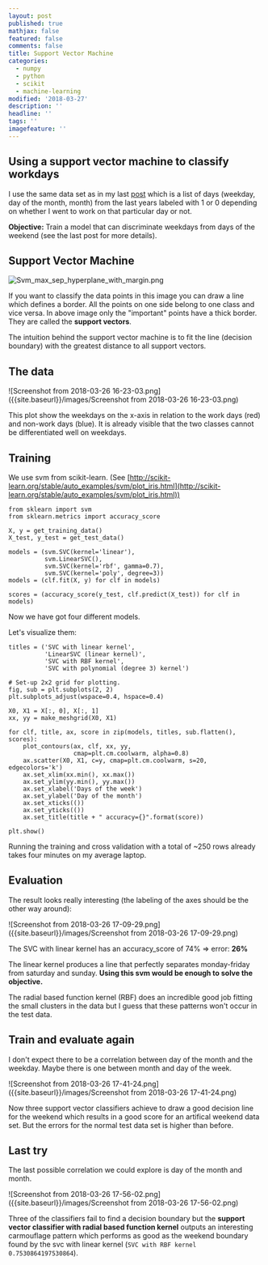 ```yaml
---
layout: post
published: true
mathjax: false
featured: false
comments: false
title: Support Vector Machine
categories:
  - numpy
  - python
  - scikit
  - machine-learning
modified: '2018-03-27'
description: ''
headline: ''
tags: ''
imagefeature: ''
---
```

## Using a support vector machine to classify workdays

I use the same data set as in my last [post](http://blog.pollithy.com/python/numpy/scikit/svm-compared-to-decision-tree) which is a list of days (weekday, day of the month, month) from the last years labeled with 1 or 0 depending on whether I went to work on that particular day or not.

**Objective:** Train a model that can discriminate weekdays from days of the weekend (see the last post for more details).

## Support Vector Machine

![Svm_max_sep_hyperplane_with_margin.png]({{site.baseurl}}/images/Svm_max_sep_hyperplane_with_margin.png)

If you want to classify the data points in this image you can draw a line which defines a border. All the points on one side belong to one class and vice versa. In above image only the "important" points have a thick border. They are called the **support vectors**.

The intuition behind the support vector machine is to fit the line (decision boundary) with the greatest distance to all support vectors.

## The data

![Screenshot from 2018-03-26 16-23-03.png]({{site.baseurl}}/images/Screenshot from 2018-03-26 16-23-03.png)

This plot show the weekdays on the x-axis in relation to the work days (red) and non-work days (blue). It is already visible that the two classes cannot be differentiated well on weekdays.

## Training

We use svm from scikit-learn.
(See [http://scikit-learn.org/stable/auto_examples/svm/plot_iris.html](http://scikit-learn.org/stable/auto_examples/svm/plot_iris.html))

```
from sklearn import svm
from sklearn.metrics import accuracy_score

X, y = get_training_data()
X_test, y_test = get_test_data()

models = (svm.SVC(kernel='linear'),
          svm.LinearSVC(),
          svm.SVC(kernel='rbf', gamma=0.7),
          svm.SVC(kernel='poly', degree=3))
models = (clf.fit(X, y) for clf in models)

scores = (accuracy_score(y_test, clf.predict(X_test)) for clf in models)
```

Now we have got four different models. 

Let's visualize them:

```
titles = ('SVC with linear kernel',
          'LinearSVC (linear kernel)',
          'SVC with RBF kernel',
          'SVC with polynomial (degree 3) kernel')

# Set-up 2x2 grid for plotting.
fig, sub = plt.subplots(2, 2)
plt.subplots_adjust(wspace=0.4, hspace=0.4)

X0, X1 = X[:, 0], X[:, 1]
xx, yy = make_meshgrid(X0, X1)

for clf, title, ax, score in zip(models, titles, sub.flatten(), scores):
    plot_contours(ax, clf, xx, yy,
                  cmap=plt.cm.coolwarm, alpha=0.8)
    ax.scatter(X0, X1, c=y, cmap=plt.cm.coolwarm, s=20, edgecolors='k')
    ax.set_xlim(xx.min(), xx.max())
    ax.set_ylim(yy.min(), yy.max())
    ax.set_xlabel('Days of the week')
    ax.set_ylabel('Day of the month')
    ax.set_xticks(())
    ax.set_yticks(())
    ax.set_title(title + " accuracy={}".format(score))

plt.show()
```

Running the training and cross validation with a total of ~250 rows already takes four minutes on my average laptop.





## Evaluation

The result looks really interesting (the labeling of the axes should be the other way around):

![Screenshot from 2018-03-26 17-09-29.png]({{site.baseurl}}/images/Screenshot from 2018-03-26 17-09-29.png)

The SVC with linear kernel has an accuracy_score of 74% => error: **26%**

The linear kernel produces a line that perfectly separates monday-friday from saturday and sunday. **Using this svm would be enough to solve the objective.**

The radial based function kernel (RBF) does an incredible good job fitting the small clusters in the data but I guess that these patterns won't occur in the test data.

## Train and evaluate again

I don't expect there to be a correlation between day of the month and the weekday.
Maybe there is one between month and day of the week.

![Screenshot from 2018-03-26 17-41-24.png]({{site.baseurl}}/images/Screenshot from 2018-03-26 17-41-24.png)

Now three support vector classifiers achieve to draw a good decision line for the weekend which results in a good score for an artifical weekend data set.
But the errors for the normal test data set is higher than before.

## Last try

The last possible correlation we could explore is day of the month and month.

![Screenshot from 2018-03-26 17-56-02.png]({{site.baseurl}}/images/Screenshot from 2018-03-26 17-56-02.png)

Three of the classifiers fail to find a decision boundary but the **support vector classifier with radial based function kernel** outputs an interesting carmouflage pattern which performs as good as the weekend boundary found by the svc with linear kernel (`SVC with RBF kernel 0.7530864197530864`).














